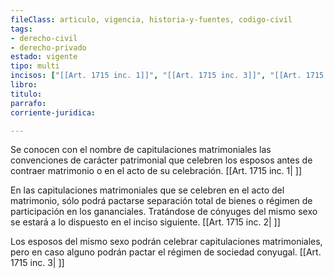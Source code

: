 ```yaml
---
fileClass: articulo, vigencia, historia-y-fuentes, codigo-civil
tags:
- derecho-civil
- derecho-privado
estado: vigente
tipo: multi
incisos: ["[[Art. 1715 inc. 1]]", "[[Art. 1715 inc. 3]]", "[[Art. 1715 inc. 2]]"]
libro:
titulo:
parrafo:
corriente-juridica:

---
```

Se conocen con el nombre de capitulaciones matrimoniales las convenciones de carácter patrimonial que celebren los esposos antes de contraer matrimonio o en el acto de su celebración. [[Art. 1715 inc. 1| ]]

En las capitulaciones matrimoniales que se celebren en el acto del matrimonio, sólo podrá pactarse separación total de bienes o régimen de participación en los gananciales. Tratándose de cónyuges del mismo sexo se estará a lo dispuesto en el inciso siguiente. [[Art. 1715 inc. 2| ]]

Los esposos del mismo sexo podrán celebrar capitulaciones matrimoniales, pero en caso alguno podrán pactar el régimen de sociedad conyugal. [[Art. 1715 inc. 3| ]]